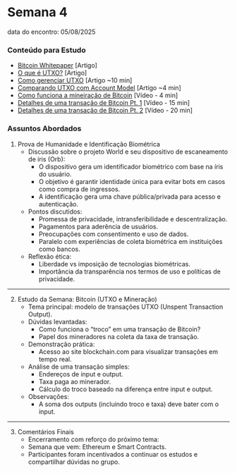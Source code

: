 # Semana 4
data do encontro: 05/08/2025

### Conteúdo para Estudo
- [Bitcoin Whitepaper](https://bitcoin.org/files/bitcoin-paper/bitcoin_pt_br.pdf) [Artigo]
- [O que é UTXO?](https://academy.binance.com/en/glossary/unspent-transaction-output-utxo) [Artigo]
- [Como gerenciar UTXO](https://river.com/learn/bitcoins-utxo-model/) [Artigo ~10 min]
- [Comparando UTXO com Account Model](https://www.kaleido.io/blockchain-blog/utxo-vs-account-model) [Artigo ~4 min]
- [Como funciona a mineiração de Bitcoin](https://www.youtube.com/watch?v=wTC31ZI6QM4) [Vídeo - 4 min]
- [Detalhes de uma transação de Bitcoin Pt. 1](https://www.youtube.com/watch?v=Em8nJN8IEes) [Vídeo - 15 min]
- [Detalhes de uma transação de Bitcoin Pt. 2](https://www.youtube.com/watch?v=f9nxuhLSyOg) [Vídeo - 20 min]


### Assuntos Abordados
1. Prova de Humanidade e Identificação Biométrica
	-	Discussão sobre o projeto World e seu dispositivo de escaneamento de íris (Orb):
        -	O dispositivo gera um identificador biométrico com base na íris do usuário.
        -	O objetivo é garantir identidade única para evitar bots em casos como compra de ingressos.
        -	A identificação gera uma chave pública/privada para acesso e autenticação.
	-	Pontos discutidos:
        -	Promessa de privacidade, intransferibilidade e descentralização.
        -	Pagamentos para aderência de usuários.
        -	Preocupações com consentimento e uso de dados.
        -	Paralelo com experiências de coleta biométrica em instituições como bancos.
	-	Reflexão ética:
        -	Liberdade vs imposição de tecnologias biométricas.
        -	Importância da transparência nos termos de uso e políticas de privacidade.

---

2. Estudo da Semana: Bitcoin (UTXO e Mineração)
	-	Tema principal: modelo de transações UTXO (Unspent Transaction Output).
	-	Dúvidas levantadas:
        -	Como funciona o “troco” em uma transação de Bitcoin?
        -	Papel dos mineradores na coleta da taxa de transação.
	-	Demonstração prática:
        -	Acesso ao site blockchain.com para visualizar transações em tempo real.
	-	Análise de uma transação simples:
        -	Endereços de input e output.
        -	Taxa paga ao minerador.
        -	Cálculo do troco baseado na diferença entre input e output.
	-	Observações:
        -	A soma dos outputs (incluindo troco e taxa) deve bater com o input.

---

3. Comentários Finais
	-	Encerramento com reforço do próximo tema:
	-	Semana que vem: Ethereum e Smart Contracts.
	-	Participantes foram incentivados a continuar os estudos e compartilhar dúvidas no grupo.
